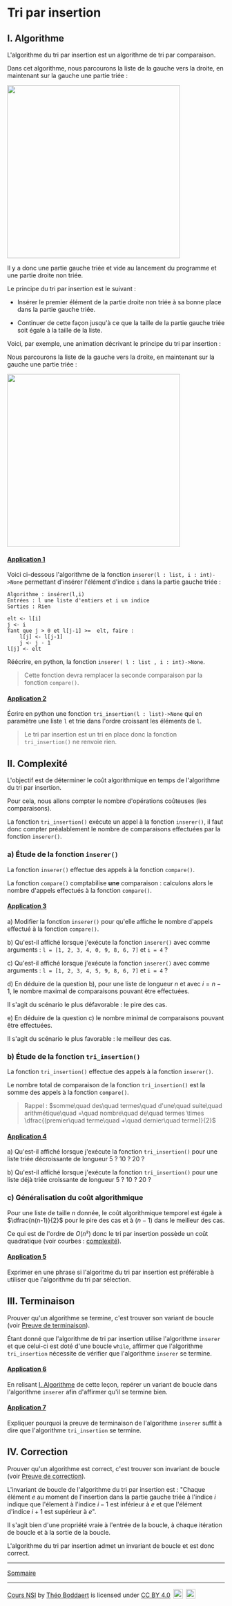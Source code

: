 # Tri par insertion

## I. <a name="algorithme"></a>Algorithme

L'algorithme du tri par insertion est un algorithme de tri par comparaison.

Dans cet algorithme, nous parcourons la liste de la gauche vers la droite, en maintenant sur la gauche une partie triée :

<img src="./img/schema_tri.png" width=400>

Il y a donc une partie gauche triée et vide au lancement du programme et une partie droite non triée.

Le principe du tri par insertion est le suivant :

- Insérer le premier élément de la partie droite non triée à sa bonne place dans la partie gauche triée.

- Continuer de cette façon jusqu'à ce que la taille de la partie gauche triée soit égale à la taille de la liste.

Voici, par exemple, une animation décrivant le principe du tri par insertion :

Nous parcourons la liste de la gauche vers la droite, en maintenant sur la gauche une partie triée :

<img src="./img/animation_tri_insertion.gif" width=400>

#### <ins>Application 1</ins>

Voici ci-dessous l'algorithme de la fonction ``inserer(l : list, i : int)->None`` permettant d'insérer l'élément d'indice ``i`` dans la partie gauche triée :

```
Algorithme : insérer(l,i)
Entrées : l une liste d'entiers et i un indice
Sorties : Rien

elt <- l[i]
j <- i
Tant que j > 0 et l[j-1] >=  elt, faire :
    l[j] <- l[j-1]
    j <- j - 1
l[j] <- elt
```

Réécrire, en python, la fonction `inserer( l : list , i : int)->None`.

> Cette fonction devra remplacer la seconde comparaison par la fonction `compare()`.

#### <ins>Application 2</ins>

Écrire en python une fonction `tri_insertion(l : list)->None` qui en paramètre une liste ``l`` et trie dans l'ordre croissant les éléments de `l`.

> Le tri par insertion est un tri en place donc la fonction `tri_insertion()` ne renvoie rien.

## II. Complexité

L'objectif est de déterminer le coût algorithmique en temps de l'algorithme du tri par insertion.

Pour cela, nous allons compter le nombre d'opérations coûteuses (les comparaisons).

La fonction `tri_insertion()` exécute un appel à la fonction `inserer()`, il faut donc compter préalablement le nombre de comparaisons effectuées par la fonction `inserer()`.

### a) Étude de la fonction `inserer()`

La fonction `inserer()` effectue des appels à la fonction `compare()`.

La fonction `compare()` comptabilise **une** comparaison : calculons alors le nombre d'appels effectués à la fonction `compare()`.

#### <ins>Application 3</ins>

a) Modifier la fonction ``inserer()`` pour qu'elle affiche le nombre d'appels effectué à la fonction `compare()`.

b) Qu'est-il affiché lorsque j'exécute la fonction `inserer()` avec comme arguments : `l = [1, 2, 3, 4, 0, 9, 8, 6, 7]` et `i = 4` ?

c) Qu'est-il affiché lorsque j'exécute la fonction `inserer()` avec comme arguments : `l = [1, 2, 3, 4, 5, 9, 8, 6, 7]` et `i = 4` ?

d) En déduire de la question b), pour une liste de longueur $n$ et avec $i = n - 1$, le nombre maximal de comparaisons pouvant être effectuées.

Il s'agit du scénario le plus défavorable : le pire des cas.

e) En déduire de la question c) le nombre minimal de comparaisons pouvant être effectuées.

Il s'agit du scénario le plus favorable : le meilleur des cas.

### b) Étude de la fonction `tri_insertion()`

La fonction `tri_insertion()` effectue des appels à la fonction `inserer()`.

Le nombre total de comparaison de la fonction `tri_insertion()` est la somme des appels à la fonction `compare()`.

> Rappel : $somme\quad des\quad termes\quad d'une\quad suite\quad arithmétique\quad =\quad nombre\quad de\quad termes \times \dfrac{(premier\quad terme\quad +\quad dernier\quad terme)}{2}$

#### <ins>Application 4</ins>

a) Qu'est-il affiché lorsque j'exécute la fonction `tri_insertion()` pour une liste triée décroissante de longueur $5$ ? $10$ ? $20$ ?

b) Qu'est-il affiché lorsque j'exécute la fonction `tri_insertion()` pour une liste déjà triée croissante de longueur $5$ ? $10$ ? $20$ ?

### c) Généralisation du coût algorithmique 

Pour une liste de taille $n$ donnée, le coût algorithmique temporel est égale à $\dfrac{n(n-1)}{2}$ pour le pire des cas et à $(n-1)$ dans le meilleur des cas.

Ce qui est de l'ordre de $O(n²)$ donc le tri par insertion possède un coût quadratique (voir courbes : [complexité](./../Optimisation/Complexité.md)).

#### <ins>Application 5</ins>

Exprimer en une phrase si l'algoritme du tri par insertion est préférable à utiliser que l'algorithme du tri par sélection.

## III. Terminaison

Prouver qu'un algorithme se termine, c'est trouver son variant de boucle (voir [Preuve de terminaison](./../Optimisation/Preuve_de_terminaison.md)).

Étant donné que l'algorithme de tri par insertion utilise l'algorithme `inserer` et que celui-ci est doté d'une boucle `while`, affirmer que l'algorithme `tri_insertion` nécessite de vérifier que l'algorithme `inserer` se termine.

#### <ins>Application 6</ins>

En relisant [I. Algorithme](#algorithme) de cette leçon, repérer un variant de boucle dans l'algorithme `inserer` afin d'affirmer qu'il se termine bien.

#### <ins>Application 7</ins>

Expliquer pourquoi la preuve de terminaison de l'algorithme `inserer` suffit à dire que l'algorithme `tri_insertion` se termine.

## IV. Correction

Prouver qu'un algorithme est correct, c'est trouver son invariant de boucle (voir [Preuve de correction](./../Optimisation/Preuve_de_correction.md)).

L'invariant de boucle de l'algorithme du tri par insertion est : "Chaque élément $e$ au moment de l'insertion dans la partie gauche triée à l'indice $i$ indique que l'élement à l'indice $i-1$ est inférieur à $e$ et que l'élément d'indice $i+1$ est supérieur à $e$".

Il s'agit bien d'une propriété vraie à l'entrée de la boucle, à chaque itération de boucle et à la sortie de la boucle.

L'algorithme du tri par insertion admet un invariant de boucle et est donc correct.

_________________

[Sommaire](./../../README.md)

___________

<p xmlns:cc="http://creativecommons.org/ns#" xmlns:dct="http://purl.org/dc/terms/"><a property="dct:title" rel="cc:attributionURL" href="https://github.com/boddaert/nsi">Cours NSI</a> by <a rel="cc:attributionURL dct:creator" property="cc:attributionName" href="https://github.com/boddaert">Théo Boddaert</a> is licensed under <a href="https://creativecommons.org/licenses/by/4.0/?ref=chooser-v1" target="_blank" rel="license noopener noreferrer" style="display:inline-block;">CC BY 4.0</a>  <img style="height:22px!important;margin-left:3px;vertical-align:text-bottom;" src="https://mirrors.creativecommons.org/presskit/icons/cc.svg?ref=chooser-v1" alt="">  <img style="height:22px!important;margin-left:3px;vertical-align:text-bottom;" src="https://mirrors.creativecommons.org/presskit/icons/by.svg?ref=chooser-v1" alt=""></p> 